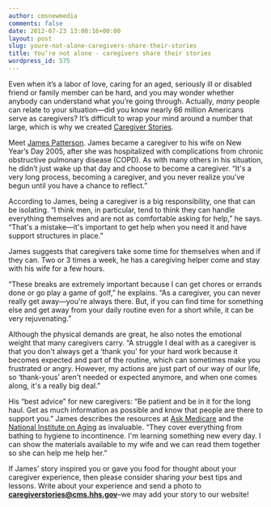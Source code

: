 ```yaml
---
author: cmsnewmedia
comments: false
date: 2012-07-23 13:00:16+00:00
layout: post
slug: youre-not-alone-caregivers-share-their-stories
title: You’re not alone - caregivers share their stories
wordpress_id: 575
---
```


Even when it’s a labor of love, caring for an aged, seriously ill or disabled friend or family member can be hard, and you may wonder whether anybody can understand what you’re going through. Actually, _many_ people can relate to your situation—did you know nearly 66 million Americans serve as caregivers? It’s difficult to wrap your mind around a number that large, which is why we created [Caregiver Stories](http://medicare.gov/caregivers/community-stories.html). 

Meet [James Patterson](http://medicare.gov/caregivers/stories-james-patterson.html). James became a caregiver to his wife on New Year’s Day 2005, after she was hospitalized with complications from chronic obstructive pulmonary disease (COPD). As with many others in his situation, he didn’t just wake up that day and choose to become a caregiver. “It's a very long process, becoming a caregiver, and you never realize you've begun until you have a chance to reflect.”

According to James, being a caregiver is a big responsibility, one that can be isolating. “I think men, in particular, tend to think they can handle everything themselves and are not as comfortable asking for help,” he says. “That's a mistake—it's important to get help when you need it and have support structures in place.”

James suggests that caregivers take some time for themselves when and if they can. Two or 3 times a week, he has a caregiving helper come and stay with his wife for a few hours.

“These breaks are extremely important because I can get chores or errands done or go play a game of golf,” he explains. “As a caregiver, you can never really get away—you're always there. But, if you can find time for something else and get away from your daily routine even for a short while, it can be very rejuvenating.”

Although the physical demands are great, he also notes the emotional weight that many caregivers carry. “A struggle I deal with as a caregiver is that you don't always get a ‘thank you’ for your hard work because it becomes expected and part of the routine, which can sometimes make you frustrated or angry. However, my actions are just part of our way of our life, so ‘thank-yous’ aren't needed or expected anymore, and when one comes along, it's a really big deal.”

His “best advice” for new caregivers: “Be patient and be in it for the long haul. Get as much information as possible and know that people are there to support you.” James describes the resources at [Ask Medicare](http://medicare.gov/caregivers/index.html) and the [National Institute on Aging](http://www.nia.nih.gov/) as invaluable. “They cover everything from bathing to hygiene to incontinence. I'm learning something new every day. I can show the materials available to my wife and we can read them together so she can help me help her.”

If James’ story inspired you or gave you food for thought about your caregiver experience, then please consider sharing _your_ best tips and lessons. Write about your experience and send a photo to [**caregiverstories@cms.hhs.gov**](mailto:caregiverstories@cms.hhs.gov)–we may add your story to our website!
